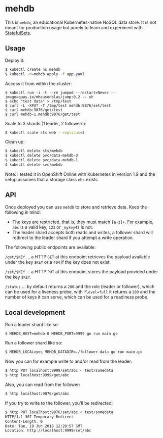 # mehdb

This is `mehdb`, an educational Kubernetes-native NoSQL data store. It is not meant for production usage but purely to learn and experiment with [StatefulSets](https://kubernetes.io/docs/concepts/workloads/controllers/statefulset/).

## Usage

Deploy it:

```bash
$ kubectl create ns mehdb
$ kubectl -n=mehdb apply -f app.yaml
```

Access it from within the cluster:

```
$ kubectl run -i -t --rm jumpod --restart=Never --image=quay.io/mhausenblas/jump:0.2 -- sh
$ echo "test data" > /tmp/test
$ curl -L -XPUT -T /tmp/test mehdb:9876/set/test
$ curl mehdb:9876/get/test
$ curl mehdb-1.mehdb:9876/get/test
```

Scale to 3 shards (1 leader, 2 followers):

```bash
$ kubectl scale sts web --replicas=3
```

Clean up:

```bash
$ kubectl delete sts/mehdb
$ kubectl delete pvc/data-mehdb-0
$ kubectl delete pvc/data-mehdb-1
$ kubectl delete svc/mehdb
```

Note: I tested it in OpenShift Online with Kubernetes in version 1.9 and the setup assumes that a storage class `ebs` exists.

## API

Once deployed you can use `mehdb` to store and retrieve data. Keep the following in mind:

- The keys are restricted, that is, they must match `[a-z]+`. For example, `abc` is a valid key, `123` or `_mykey42` is not.
- The leader shard accepts both reads and writes, a follower shard will redirect to the leader shard if you attempt a write operation.

The following public endpoints are available:

`/get/$KEY` … a HTTP `GET` at this endpoint retrieves the payload available under the key `$KEY` or a `404` if the key does not exist.

`/set/$KEY` … a HTTP `PUT` at this endpoint stores the payload provided under the key `$KEY`.

`/status` … by default returns a `200` and the role (leader or follower), which can be used for a liveness probe, with `?level=full` it returns a `200` and the number of keys it can serve, which can be used for a readiness probe.

## Local development

Run a leader shard like so:

```bash
$ MEHDB_HOST=mehdb-0 MEHDB_PORT=9999 go run main.go
```

Run a follower shard like so:

```bash
$ MEHDB_LOCAL=yes MEHDB_DATADIR=./follower-data go run main.go
```

Now you can for example write to and/or read from the leader:

```bash
$ http PUT localhost:9999/set/abc < test/somedata
$ http localhost:9999/get/abc
```

Also, you can read from the follower:

```bash
$ http localhost:9876/get/abc
```

If you try to write to the follower, you'll be redirected:

```bash
$ http PUT localhost:9876/set/abc < test/somedata
HTTP/1.1 307 Temporary Redirect
Content-Length: 0
Date: Tue, 19 Jun 2018 12:28:57 GMT
Location: http://localhost:9999/set/abc
```
